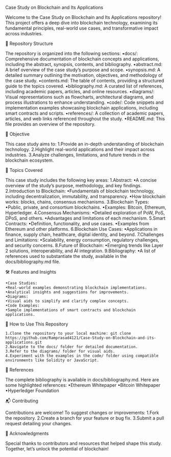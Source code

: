Case Study on Blockchain and Its Applications

Welcome to the Case Study on Blockchain and Its Applications repository! This project offers a deep dive into blockchain technology, examining its fundamental principles, real-world use cases, and transformative impact across industries.

📂 Repository Structure

The repository is organized into the following sections:
	•docs/: Comprehensive documentation of blockchain concepts and applications, including the abstract, synopsis, contents, and bibliography.
	•abstract.md: A brief overview of the case study’s purpose and scope.
	•synopsis.md: A detailed summary outlining the motivation, objectives, and methodology of the case study.
	•contents.md: The table of contents, providing a structured guide to the topics covered.
	•bibliography.md: A curated list of references, including academic papers, articles, and online resources.
	•diagrams/: Visual representations such as flowcharts, architectural diagrams, and process illustrations to enhance understanding.
	•code/: Code snippets and implementation examples showcasing blockchain applications, including smart contracts and scripts.
	•references/: A collection of academic papers, articles, and web links referenced throughout the study.
	•README.md: This file provides an overview of the repository.

🚀 Objective

This case study aims to:
	1.Provide an in-depth understanding of blockchain technology.
	2.Highlight real-world applications and their impact across industries.
	3.Analyze challenges, limitations, and future trends in the blockchain ecosystem.

🧐 Topics Covered

This case study includes the following key areas:
	1.Abstract:
	•A concise overview of the study’s purpose, methodology, and key findings.
	2.Introduction to Blockchain:
	•Fundamentals of blockchain technology, including decentralization, immutability, and transparency.
	•How blockchain works: blocks, chains, consensus mechanisms.
	3.Blockchain Types:
	•Public, private, and consortium blockchains.
	•Examples: Bitcoin, Ethereum, Hyperledger.
	4.Consensus Mechanisms:
	•Detailed exploration of PoW, PoS, DPoS, and others.
	•Advantages and limitations of each mechanism.
	5.Smart Contracts:
	•Definition, functionality, and use cases.
	•Examples from Ethereum and other platforms.
	6.Blockchain Use Cases:
	•Applications in finance, supply chain, healthcare, digital identity, and beyond.
	7.Challenges and Limitations:
	•Scalability, energy consumption, regulatory challenges, and security concerns.
	8.Future of Blockchain:
	•Emerging trends like Layer 2 solutions, interoperability, and AI integration.
	9.Bibliography:
	•A list of references used to substantiate the study, available in the docs/bibliography.md file.

🛠️ Features and Insights

	•Case Studies:
	•Real-world examples demonstrating blockchain implementations.
	•Analytical insights and suggestions for improvements.
	•Diagrams:
	•Visual aids to simplify and clarify complex concepts.
	•Code Examples:
	•Sample implementations of smart contracts and blockchain applications.

📖 How to Use This Repository

	1.Clone the repository to your local machine: git clone https://github.com/Ramprasad4121/Case-Study-on-Blockchain-and-its-applications.git
	2.Navigate to the docs/ folder for detailed documentation.
	3.Refer to the diagrams/ folder for visual aids.
	4.Experiment with the examples in the code/ folder using compatible environments like Solidity or JavaScript.

🔗 References

The complete bibliography is available in docs/bibliography.md. Here are some highlighted references:
	•Ethereum Whitepaper
	•Bitcoin Whitepaper
	•Hyperledger Foundation

📬 Contributing

Contributions are welcome! To suggest changes or improvements:
	1.Fork the repository.
	2.Create a branch for your feature or bug fix.
	3.Submit a pull request detailing your changes.

🌟 Acknowledgments

Special thanks to contributors and resources that helped shape this study. Together, let’s unlock the potential of blockchain!
